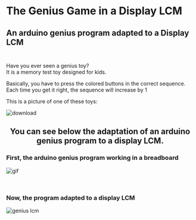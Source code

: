 # The Genius Game in a Display LCM
## An arduino genius program adapted to a Display LCM <br><br>


<p>Have you ever seen a genius toy? <br>
It is a memory test toy designed for kids. <br>
 
Basically, you have to press the colored buttons in the correct sequence. Each time you get it right, the sequence will increase by 1
 
This is a picture of one of these toys: 

</p>

![download](https://user-images.githubusercontent.com/75899235/141028712-270b45a7-deca-4061-b572-fb9723cf27b4.jpg)

<h2 align="center"> You can see below the adaptation of an arduino genius program to a display LCM. </h2>



### First, the arduino genius program working in a breadboard 

![gif](https://user-images.githubusercontent.com/75899235/141028321-d0494169-eb13-494f-b30d-5b84e7d28e22.gif)

<br>

### Now, the program adapted to a display LCM

![genius lcm](https://user-images.githubusercontent.com/75899235/141026189-f93c6b56-e790-4b88-9fd0-38fb9b082176.gif)
